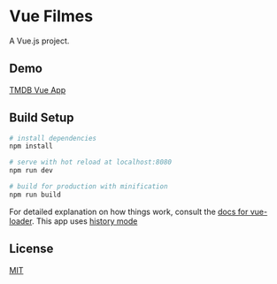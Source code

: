 # Vue Filmes

A Vue.js project.

## Demo

[TMDB Vue App](https://vue-filmes.firebaseapp.com/)

## Build Setup

``` bash
# install dependencies
npm install

# serve with hot reload at localhost:8080
npm run dev

# build for production with minification
npm run build
```

For detailed explanation on how things work, consult the [docs for vue-loader](http://vuejs.github.io/vue-loader).
This app uses [history mode](https://router.vuejs.org/en/essentials/history-mode.html)

## License
[MIT](https://github.com/dmtrbrl/tmdb-app/blob/master/LICENSE)